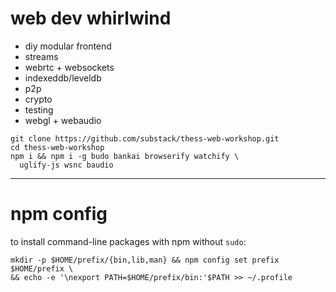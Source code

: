 # web dev whirlwind

* diy modular frontend
* streams
* webrtc + websockets
* indexeddb/leveldb
* p2p
* crypto
* testing
* webgl + webaudio

```
git clone https://github.com/substack/thess-web-workshop.git
cd thess-web-workshop
npm i && npm i -g budo bankai browserify watchify \
  uglify-js wsnc baudio
```

---
# npm config

to install command-line packages with npm without `sudo`:

```
mkdir -p $HOME/prefix/{bin,lib,man} && npm config set prefix $HOME/prefix \
&& echo -e '\nexport PATH=$HOME/prefix/bin:'$PATH >> ~/.profile
```

